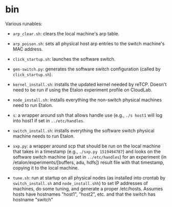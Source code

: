 # bin

Various runables:

- ```arp_clear.sh```: clears the local machine's arp table.

- ```arp_poison.sh```: sets all physical host arp entries to the switch
  machine's MAC address.

- ```click_startup.sh```: launches the software switch.

- ```gen-switch.py```: generates the software switch configuration (called by
  ```click_startup.sh```).

- ```kernel_install.sh```: installs the updated kernel needed by reTCP. Doesn't
  need to be run if using the Etalon experiment profile on CloudLab.

- ```node_install.sh```: installs everything the non-switch physical machines
  need to run Etalon.

- ```s```: a wrapper around ssh that allows handle use (e.g., ```./s host1```
  will log into host1 if set in ```../etc/handles```.

- ```switch_install.sh```: installs everything the software switch physical
  machine needs to run Etalon.

- ```sxp.py```: a wrapper around scp that should be run on the local machine
  that takes in a timestamp (e.g., ```./sxp.py 1519494787```) and looks on the
  software switch machine (as set in ```../etc/handles```) for an experiment (in
  /etalon/experiments/\[buffers, adu, hdfs\]) result file with that timestamp,
  copying it to the local machine.

- ```tune.sh```: run at startup on all physical nodes (as installed into crontab
  by ```switch_install.sh``` and ```node_install.shh```) to set IP addresses of
  machines, do some tuning, and generate a proper /etc/hosts. Assumes hosts have
  hostnames "host1", "host2", etc. and that the switch has hostname "switch"
  